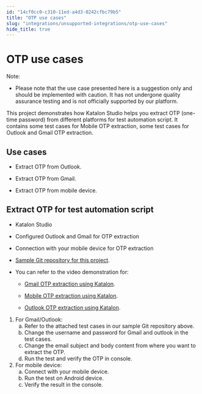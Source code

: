 ```yaml
---
id: "14cf0cc0-c310-11ed-a4d3-0242cfbc79b5"
title: "OTP use cases"
slug: "integrations/unsupported-integrations/otp-use-cases"
hide_title: true
---
```


# <a id="concept-9806" class="anchor_top_offset"/><a id="ariaid-title1" class="anchor_top_offset"/>OTP use cases

<div xmlns="http://www.w3.org/1999/xhtml" className="note note note_note"><span className="note__title">Note:</span> <ul className="ul"><li className="li"><p className="p">Please note that the use case presented here is a suggestion only and should be implemented with caution. It has not undergone quality assurance testing and is not officially supported by our platform. </p></li></ul></div>
<p xmlns="http://www.w3.org/1999/xhtml" className="p">This project demonstrates how <span className="ph">Katalon Studio</span> helps you extract OTP (one-time password) from different platforms for test automation script. It contains some test cases for Mobile OTP extraction, some test cases for Outlook and Gmail OTP extraction.</p> 

## Use cases

<ul xmlns="http://www.w3.org/1999/xhtml" className="ul"><li className="li"><p className="p">Extract OTP from Outlook.</p></li><li className="li"><p className="p">Extract OTP from Gmail.</p></li><li className="li"><p className="p">Extract OTP from mobile device.</p></li></ul> 

## <a id="task-6268" class="anchor_top_offset"/>Extract OTP for test automation script

<div xmlns="http://www.w3.org/1999/xhtml" className="section prereq p"><ul className="ul"><li className="li"><p className="p">Katalon Studio</p></li><li className="li"><p className="p">Configured Outlook and Gmail for OTP extraction</p></li><li className="li">Connection with your mobile device for OTP extraction</li></ul></div>
<section xmlns="http://www.w3.org/1999/xhtml" className="section context"><ul className="ul"><li className="li"><p className="p"><a className="xref j-external-link" href="https://github.com/katalon-studio-samples/katalon-otp-usecase-sample.git" target="_blank">Sample Git repository for this project</a>.</p></li><li className="li"><div className="p">You can refer to the video demonstration for:  <ul className="ul"><li className="li"><p className="p"><a className="xref j-external-link" href="https://academy.katalon.com/katalon-demo-and-integration/?video=36507" target="_blank">Gmail OTP extraction using Katalon</a>.</p></li><li className="li"><p className="p"><a className="xref j-external-link" href="https://academy.katalon.com/katalon-demo-and-integration/?video=36506" target="_blank">Mobile OTP extraction using Katalon</a>. </p></li><li className="li"><p className="p"><a className="xref j-external-link" href="https://academy.katalon.com/katalon-demo-and-integration/?video=36505" target="_blank">Outlook OTP extraction using Katalon</a>.</p></li></ul></div></li></ul></section> 
<ol xmlns="http://www.w3.org/1999/xhtml" className="ol steps"><li className="li step"><span className="ph cmd">For Gmail/Outlook: </span><ol type="a" className="ol substeps"><li className="li substep"><span className="ph cmd">Refer to the attached test cases in our sample Git repository above.</span></li><li className="li substep"><span className="ph cmd">Change the username and password for Gmail and outlook in the test cases.</span></li><li className="li substep"><span className="ph cmd">Change the email subject and body content from where you want to extract the OTP.</span></li><li className="li substep"><span className="ph cmd">Run the test and verify the OTP in console.</span></li></ol></li><li className="li step"><span className="ph cmd">For mobile device:</span><ol type="a" className="ol substeps"><li className="li substep"><span className="ph cmd">Connect with your mobile device.</span></li><li className="li substep"><span className="ph cmd">Run the test on Android device.</span></li><li className="li substep"><span className="ph cmd">Verify the result in the console.</span></li></ol></li></ol> 
